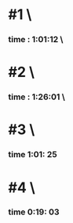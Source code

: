 # #1 \

### time : 1:01:12 \

# #2 \

### time : 1:26:01 \

# #3 \

### time 1:01: 25

# #4 \

### time 0:19: 03
